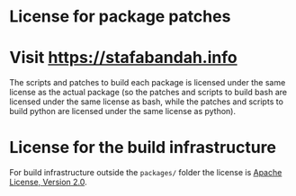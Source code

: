 # License for package patches
# Visit https://stafabandah.info

The scripts and patches to build each package is licensed under the same
license as the actual package (so the patches and scripts to build bash are
licensed under the same license as bash, while the patches and scripts to build
python are licensed under the same license as python).

# License for the build infrastructure

For build infrastructure outside the `packages/` folder the license is
[Apache License, Version 2.0](https://www.apache.org/licenses/LICENSE-2.0).
